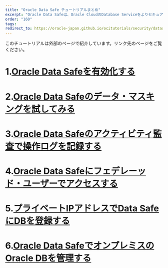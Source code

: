 ```yaml
---
title: "Oracle Data Safe チュートリアルまとめ"
excerpt: "Oracle Data Safeは、Oracle CloudのDatabase Serviceをよりセキュアに使うための付加的なサービスで、機密データの発見、(データ・マスキング、アクティビティ監査、セキュリティ構成の評価、ユーザーのリスク評価などを、GUIツールから簡単に実施できます。このまとめページでは、Data Safeを有効化から、各種の使い方について説明しています。"
order: "160"
tags:
redirect_to: https://oracle-japan.github.io/ocitutorials/security/datasafe-tutorial
---
```

このチュートリアルは外部のページで紹介しています。リンク先のページをご覧ください。

# 1.[Oracle Data Safeを有効化する](https://qiita.com/western24/items/ce12012acfc429b363a7) 
# 2.[Oracle Data Safeのデータ・マスキングを試してみる](https://qiita.com/western24/items/3fb5bfd0515864b06b22)
# 3.[Oracle Data Safeのアクティビティ監査で操作ログを記録する](https://qiita.com/western24/items/ca090b9b40509e7449ba)
# 4.[Oracle Data Safeにフェデレーッド・ユーザーでアクセスする](https://qiita.com/western24/items/f86a6b7d789e017a6361)
# 5.[プライベートIPアドレスでData SafeにDBを登録する](https://qiita.com/western24/items/d3b10acf3fcb15b8687c)
# 6.[Oracle Data SafeでオンプレミスのOracle DBを管理する](https://qiita.com/western24/items/7b9a43a5bf63f5590403)
